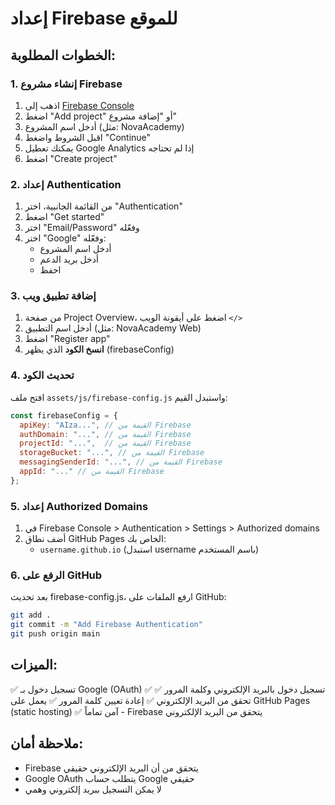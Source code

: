 
# إعداد Firebase للموقع

## الخطوات المطلوبة:

### 1. إنشاء مشروع Firebase
1. اذهب إلى [Firebase Console](https://console.firebase.google.com/)
2. اضغط "Add project" أو "إضافة مشروع"
3. أدخل اسم المشروع (مثل: NovaAcademy)
4. اقبل الشروط واضغط "Continue"
5. يمكنك تعطيل Google Analytics إذا لم تحتاجه
6. اضغط "Create project"

### 2. إعداد Authentication
1. من القائمة الجانبية، اختر "Authentication"
2. اضغط "Get started"
3. اختر "Email/Password" وفعّله
4. اختر "Google" وفعّله:
   - أدخل اسم المشروع
   - أدخل بريد الدعم
   - احفظ

### 3. إضافة تطبيق ويب
1. من صفحة Project Overview، اضغط على أيقونة الويب `</>`
2. أدخل اسم التطبيق (مثل: NovaAcademy Web)
3. اضغط "Register app"
4. **انسخ الكود** الذي يظهر (firebaseConfig)

### 4. تحديث الكود
افتح ملف `assets/js/firebase-config.js` واستبدل القيم:

```javascript
const firebaseConfig = {
  apiKey: "AIza...", // القيمة من Firebase
  authDomain: "...", // القيمة من Firebase
  projectId: "...",  // القيمة من Firebase
  storageBucket: "...", // القيمة من Firebase
  messagingSenderId: "...", // القيمة من Firebase
  appId: "..." // القيمة من Firebase
};
```

### 5. إعداد Authorized Domains
1. في Firebase Console > Authentication > Settings > Authorized domains
2. أضف نطاق GitHub Pages الخاص بك:
   - `username.github.io` (استبدل username باسم المستخدم)

### 6. الرفع على GitHub
بعد تحديث firebase-config.js، ارفع الملفات على GitHub:

```bash
git add .
git commit -m "Add Firebase Authentication"
git push origin main
```

## الميزات:
✅ تسجيل دخول بـ Google (OAuth)
✅ تسجيل دخول بالبريد الإلكتروني وكلمة المرور
✅ تحقق من البريد الإلكتروني
✅ إعادة تعيين كلمة المرور
✅ يعمل على GitHub Pages (static hosting)
✅ آمن تماماً - Firebase يتحقق من البريد الإلكتروني

## ملاحظة أمان:
- Firebase يتحقق من أن البريد الإلكتروني حقيقي
- Google OAuth يتطلب حساب Google حقيقي
- لا يمكن التسجيل ببريد إلكتروني وهمي
